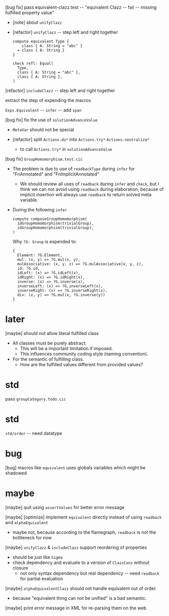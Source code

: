 [bug fix] pass equivalent-clazz.test -- "equivalent Clazz -- fail -- missing fulfilled property value"

- [note] about `unifyClazz`

- [refactor] `unifyClazz` -- step left and right together

  ```
  compute equivalent Type {
      class { A: String = "abc" }
    = class { A: String }
  }

  check refl: Equal(
    Type,
    class { A: String = "abc" },
    class { A: String },
  )
  ```

[refactor] `includeClazz` -- step left and right together

extract the step of expending the macros

`Exps.Equivalent` -- `infer` -- add `span`

[bug fix] fix the use of `solutionAdvanceValue`

- `MetaVar` should not be special

- [refactor] split `Actions.do*` into `Actions.try*` `Actions.neutralize*`

  - to call `Actions.try*` in `solutionAdvanceValue`

[bug fix] `GroupHomomorphism.test.cic`

- The problem is due to use of `readbackType` during `infer`
  for "FnAnnotated" and "FnImplicitAnnotated"

  - We should review all uses of `readback` during `infer` and `check`,
    but I think we can not avoid using `readback` during elaboration,
    because of implicit insertion will always use `readback`
    to return solved meta variable.

- During the following `infer`

  ```
  compute composeGroupHomomorphism(
    idGroupHomomorphism(trivialGroup),
    idGroupHomomorphism(trivialGroup),
  )
  ```

  Why `?G: Group` is expended to:

  ```
  {
    Element: ?G.Element,
    mul: (x, y) => ?G.mul(x, y),
    mulAssociative: (x, y, z) => ?G.mulAssociative(x, y, z),
    id: ?G.id,
    idLeft: (x) => ?G.idLeft(x),
    idRight: (x) => ?G.idRight(x),
    inverse: (x) => ?G.inverse(x),
    inverseLeft: (x) => ?G.inverseLeft(x),
    inverseRight: (x) => ?G.inverseRight(x),
    div: (x, y) => ?G.mul(x, ?G.inverse(y))
  }
  ```

# later

[maybe] should not allow literal fulfilled class

- All classes must be purely abstract.
  - This will be a important limitation if imposed.
  - This influences community coding style (naming convention).
- For the semantic of fulfilling class.
  - How are the fulfilled values different from provided values?

# std

pass `groupCategory.todo.cic`

# std

`std/order` -- need datatype

# bug

[bug] macros like `equivalent` uses globals variables which might be shadowed

# maybe

[maybe] quit using `assertValues` for better error message

[maybe] [optimize] implement `equivalent` directly instead of using `readback` and `alphaEquivalent`

- maybe not, because according to the flamegraph, `readback` is not the bottleneck for now

[maybe] `unifyClazz` & `includeClazz` support reordering of properties

- should be just like `Sigma`
- check dependency and evaluate to a version of `ClazzCons` without closure
  - not only syntax dependency but real dependency -- need `readback` for partial evaluation

[maybe] `alphaEquivalentClazz` should not handle equivalent out of order.

- because "equivalent thing can not be unified" is a bad semantic.

[maybe] print error message in XML for re-parsing them on the web
